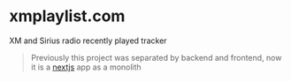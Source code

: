 # xmplaylist.com
XM and Sirius radio recently played tracker

> Previously this project was separated by backend and frontend, now it is a [nextjs](https://nextjs.org/) app as a monolith

